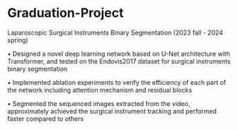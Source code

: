 # Graduation-Project
Laparoscopic Surgical Instruments Binary Segmentation (2023 fall - 2024 spring)

• Designed a novel deep learning network based on U-Net architecture with Transformer, and tested on the Endovis2017 dataset for surgical instruments binary segmentation

• Implemented ablation experiments to verify the efficiency of each part of the network including attention mechanism and residual blocks

• Segmented the sequenced images extracted from the video, approximately achieved the surgical instrument tracking and performed faster compared to others
